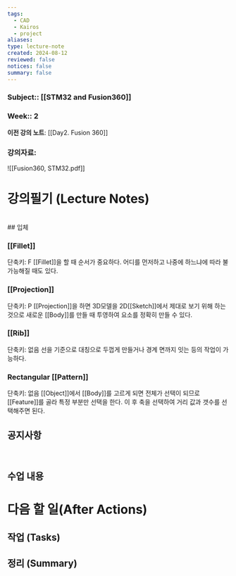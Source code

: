 ```yaml
---
tags:
  - CAD
  - Kairos
  - project
aliases: 
type: lecture-note
created: 2024-08-12
reviewed: false
notices: false
summary: false
---
```

### **Subject**:: [[STM32 and Fusion360]]
### **Week**:: 2

**이전 강의 노트**: [[Day2. Fusion 360]]

### 강의자료: 
![[Fusion360, STM32.pdf]]

# 강의필기 (Lecture Notes)
<br>
## 입체

### [[Fillet]]
단축키: F
[[Fillet]]을 할 때 순서가 중요하다. 어디를 먼저하고 나중에 하느냐에 따라 불가능해질 때도 있다. 

### [[Projection]]
단축키: P
[[Projection]]을 하면  3D모델을 2D[[Sketch]]에서 제대로 보기 위해 하는 것으로 새로운 [[Body]]를 만들 때 투영하여 요소를 정확히 만들 수 있다. 

### [[Rib]]
단축키: 없음
선을 기준으로 대칭으로 두껍게 만들거나 경계 면까지 잇는 등의 작업이 가능하다.

### Rectangular [[Pattern]]
단축키: 없음
[[Object]]에서 [[Body]]를 고르게 되면 전체가 선택이 되므로 [[Feature]]를 골라 특정 부분만 선택을 한다. 이 후 축을 선택하여 거리 값과 갯수를 선택해주면 된다.


## 공지사항
<br>


## 수업 내용


# 다음 할 일(After Actions)
## 작업 (Tasks)


## 정리 (Summary)



